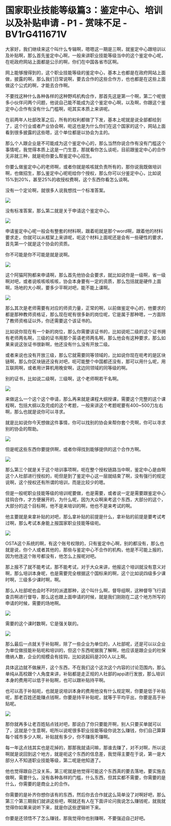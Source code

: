 # 国家职业技能等级篇3：鉴定中心、培训以及补贴申请 - P1 - 赏味不足 - BV1rG411671V

大家好，我们继续来这个叫什么专辑啊，嗯嗯这一期是三啊，就鉴定中心跟培训以及补贴啊，那么首先鉴定中心啊，一般来讲职业技能等级当中的这个鉴定中心呢，在呃政府网站上面都是公示的啊，你们在中国各省市区啊。

网上能够搜得到的，这个职业技能等级的鉴定中心，基本上也都是在政府网站上面做，披露的啊，那么我们日常说啊，要去合作的这些合作方，也也都是在这些上面做这个公式的啊，才能去合作啊。

不要找这种什么各种各样的这种野鸡机构合作，那首先这是第一个啊，第二个呢很多小伙伴问两个问题，他说自己能不能成为这个鉴定中心啊，以及啊，你跟这个鉴定中心合作有没有什么门槛啊，呃其实本质上来讲呢。

在前两年人社部改革之后，所有的权利都做了下发，基本上呢就是说全部都给到了，这个行业或者产业协会啊，呃这也是为什么你们在这个国家的这个，网站上面看到很多披露的这些嗯，这个单位都是以协会为主的。

那么个人跟企业是不可能成为这个鉴定中心的，那么当然你说合作有没有门槛这个事情呢，我觉得本质上这是一门生意，那就看你怎么谈呃，目前跟鉴定中心的合作无非就三种，就是呃你要么帮鉴定中心招生。

你要么做鉴定中心的老师啊，或者你就是咳咳就负责所有的，那你说我既做培训啊，也做招生，那么鉴定中心呢呃给你个授权，那么你可以分鉴定中心，比如说15%到20%，甚至25%的收授权费啊，这个东西你看怎么谈啊。

没有一个定论啊，就很多人说我想找一个标准答案。

![](img/ada7e7e8fb7af42ba3aa5303b9e20c3d_1.png)

没有标准答案，那么第二就是关于申请这个鉴定中心。

![](img/ada7e7e8fb7af42ba3aa5303b9e20c3d_3.png)

申请鉴定中心呢一般会有整套的材料啊，跟着呃就是那个word啊，跟着他的材料要求走，你就可以从框架上来讲呢，呃这个材料上面呢还是会有一些硬性的要求，首先第一个就是这个协会的资质。

你不可能是你不可能是就是说啊。

![](img/ada7e7e8fb7af42ba3aa5303b9e20c3d_5.png)

这个阿猫阿狗都来申请啊，那么首先他协会会要求，就比如说你是一级啊，省一级啊对吧，或者说咳咳咳咳咳，协会本身要有一定的资质，那么包括就是硬件上面啊，场地的大小啊，要多少平啊对吧，能不能上课啊。



![](img/ada7e7e8fb7af42ba3aa5303b9e20c3d_7.png)

那么其次是老师需要有对应的师资力量，正常的啊，以前做鉴定中心的，他要求的都是那种教师资格证，那么现在呢有很多新的岗位呢，它是属于那种嗯，一方面除了教师资格证以外，你还需要这个该证书的。

比如说你现在有一个新的岗位，那么你需要该证书的，比如说呃二级的这个证书拥有老师两名啊，三级的证书用那个英语老师两名啊，那么他会有这种要求，那么如果来说这张证书很新啊，他还没有什么没有开放二级。

或者来说也没有开放三级，那么它就需要同等领域的，比如说你现在呃考的是区块链啊，那么你区块链还没有对吧，呃可能整个中国都还没有，那可以用什么呢，用互联网啊，或者用计算机用晚安啊，这边同领域的同等级的啊。

别的证书，比如说二级啊，三级啊，这个老师啊若干名啊。

![](img/ada7e7e8fb7af42ba3aa5303b9e20c3d_9.png)

来做这么一个这个这个申请，那么再来就是课程大纲授课，需要这个完整的这个课程啊，包括大纲以及完成的这个考题，一般来讲这个考题呢要有400~500刀左右啊，那么也就是说你可以寻求。

就是比如说你今天想做这件事情，你可以找别的协会来帮你套个壳啊，你可以寻求别的协会的帮助。

![](img/ada7e7e8fb7af42ba3aa5303b9e20c3d_11.png)

但是呢这些东西你要提供啊，或者你得找到能够提供的这个合作方啊。

![](img/ada7e7e8fb7af42ba3aa5303b9e20c3d_13.png)

那么第三个就是关于这个培训事项啊，呃在整个授权链路当中啊，鉴定中心是由啊这个人社部进行授权的，呃但是到了鉴定中心这一层就结束了啊，没有强行的规定说啊，这个授权还有所谓的培训，而是比较少的嗯。

但是一般呢职业技能等级的培训呢要做，也是需要，或者说一定是需要跟鉴定中心挂钩合作，才方便展开的，为什么呢，因为大众啊来考这个东西，大部分的这个，大部分的这个目标啊，他不是来培训的啊，他也不是来考试的啊。

他主要就是来拿补贴的对吧，那么拿补贴的前提是什么，拿补贴的前提是要考试考过啊，那么考试本身能上报国家职业技能等级呃。



![](img/ada7e7e8fb7af42ba3aa5303b9e20c3d_15.png)

OSTA这个系统的啊，有这个账号权限的，只有鉴定中心啊，别的都没有，那么也就是说，你个人或者其他的，那些与鉴定中心不合作的机构，他是不可能上报的，因为他连这个账号都没有，他怎么上报呢对吧。

那上报不了就不能考试，那不能考试，对于大众来讲，他报这个培训就没有意义对啊，那么培训本身呢，也是需要完全根据这个国标来的啊，这个比如说四级多少课时啊，三级多少课时啊，啊。

那么人社部呢也会时不时的派遣那种，这个叫什么啊，督导组啊，这种督导飞行调查员啊进行督导，那么这也跟上面申请的时候，就是我们刚刚在二这个地方所写的申请的时候，需要的场地啊。



![](img/ada7e7e8fb7af42ba3aa5303b9e20c3d_17.png)

需要的这个课时数啊，它是强关联的。

![](img/ada7e7e8fb7af42ba3aa5303b9e20c3d_19.png)

那么最后一点就关于补贴啊，除了一些企业为单位的，人社部呢，还是可以以企业为单位做技能补贴呃和培训的，但这个东西呢据我了解啊，他应该是跟企业的社保缴纳人数，企业的规模会有挂钩，比如说起码是200人以上啊。

具体这边就不做展开，这个东西，不在我们这个这次这个内容的讨论范围内，那么单纯从高校跟个人角度来讲，补贴都是走正规的人社部的app进行发放，那么培训本身的费用可以低于补贴啊，也可以跟补贴持平啊。

也可以高于补贴呃，也就是说培训本身的费用他没有什么规定啊，你要是低于补贴呢，那老百姓还能赚点钱啊，你要是持平补贴呢，就等于平均平出，你要是高于补贴呢。



![](img/ada7e7e8fb7af42ba3aa5303b9e20c3d_21.png)

那你就再多让老百姓贴点钱对吧，那说白了你只要能开啊，别人只要买单就可以了，这就是个生意啊，呃所以说呢很多职业技能等级你说怎么赚钱，你们自己算算每个城市多少人啊，补贴就有多少，你不赚我不赚啊。

每一年这点钱其实也是花掉的，那那我就请问嘛，那谁去赚了，对不对啊，所以说啊就是说回到这个地方，就是呃这个东西的信息差，我觉得主要在于说，第一是大部分人不知道职业技能等级，第二呢是他知道了。

他也觉得跟自己没关系，第三呢就是他觉得可能这个东西真的要去落地，要实施去做啊，需要什么，没有各种各样的门槛，什么东西，但其实都不需要，你需要的是什么，你需要的是商业上的合作。

你需要的是补齐你想你该有的东西，然后你去合作就这么简单没了对啊好吧，那么第三个第三期我们就讲这些吧，啊就还有人在下面评论问我说怎么赚钱呢，就我就觉得你如果来说听下来，就是你这些逻辑听下来。

你要是还领悟不了怎么赚钱，那我觉得你也别赚啊，不要强迫自己好吧。